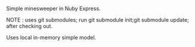 Simple minesweeper in Nuby Express.

NOTE : uses git submodules; run git submodule init;git submodule update; after checking out. 

Uses local in-memory simple model.
